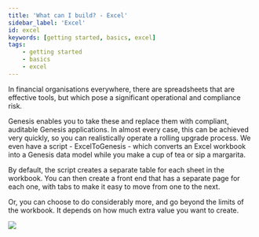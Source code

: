 ```yaml
---
title: 'What can I build? - Excel'
sidebar_label: 'Excel'
id: excel
keywords: [getting started, basics, excel]
tags:
    - getting started
    - basics
    - excel
---
```


In financial organisations everywhere, there are spreadsheets that are effective tools, but which pose a significant operational and compliance risk.

Genesis enables you to take these and replace them with compliant, auditable Genesis applications. In almost every case, this can be achieved very quickly, so you can realistically operate a rolling upgrade process. We even have a script - ExcelToGenesis - which converts an Excel workbook into a Genesis data model while you make a cup of tea or sip a margarita.

By default, the script creates a separate table for each sheet in the workbook. You can then create a front end that has a separate page for each one, with tabs to make it easy to move from one to the next.

Or, you can choose to do considerably more, and go beyond the limits of the workbook. It depends on how much extra value you want to create. 

![](/img/new-excel-example.png)


